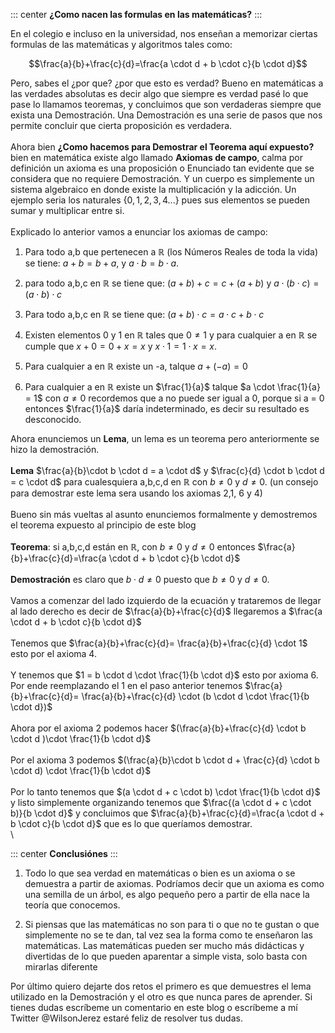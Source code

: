 ::: center
**¿Como nacen las formulas en las matemáticas?**
:::

En el colegio e incluso en la universidad, nos enseñan a memorizar
ciertas formulas de las matemáticas y algoritmos tales como:

$$\frac{a}{b}+\frac{c}{d}=\frac{a \cdot d + b \cdot c}{b \cdot d}$$

Pero, sabes el ¿por que? ¿por que esto es verdad? Bueno en matemáticas a
las verdades absolutas es decir algo que siempre es verdad pasé lo que
pase lo llamamos teoremas, y concluimos que son verdaderas siempre que
exista una Demostración. Una Demostración es una serie de pasos que nos
permite concluir que cierta proposición es verdadera.\
\
Ahora bien **¿Como hacemos para Demostrar el Teorema aquí expuesto?**
bien en matemática existe algo llamado **Axiomas de campo**, calma por
definición un axioma es una proposición o Enunciado tan evidente que se
considera que no requiere Demostración. Y un cuerpo es simplemente un
sistema algebraico en donde existe la multiplicación y la adicción. Un
ejemplo seria los naturales $\{0,1,2,3,4...\}$ pues sus elementos se
pueden sumar y multiplicar entre si.\
\
Explicado lo anterior vamos a enunciar los axiomas de campo:

1.  Para todo a,b que pertenecen a $\mathbb R$ (los Números Reales de
    toda la vida) se tiene: $a + b = b + a$, y $a \cdot b = b \cdot a$.

2.  para todo a,b,c en $\mathbb R$ se tiene que: $(a+b)+c = c+(a+b)$ y
    $a \cdot (b \cdot c)= (a \cdot b) \cdot c$

3.  Para todo a,b,c en $\mathbb R$ se tiene que:
    $(a + b) \cdot c = a \cdot c + b \cdot c$

4.  Existen elementos 0 y 1 en $\mathbb{R}$ tales que $0 \not = 1$ y
    para cualquier a en $\mathbb R$ se cumple que $x + 0 = 0 + x = x$ y
    $x \cdot 1 = 1 \cdot x = x.$

5.  Para cualquier a en $\mathbb R$ existe un -a, talque $a+(-a)=0$

6.  Para cualquier a en $\mathbb R$ existe un $\frac{1}{a}$ talque
    $a \cdot \frac{1}{a} = 1$ con $a \not = 0$ recordemos que a no puede
    ser igual a 0, porque si a = 0 entonces $\frac{1}{a}$ daría
    indeterminado, es decir su resultado es desconocido.

Ahora enunciemos un **Lema**, un lema es un teorema pero anteriormente
se hizo la demostración.\
\
**Lema** $\frac{a}{b}\cdot b \cdot d = a \cdot d$ y
$\frac{c}{d} \cdot b \cdot d = c \cdot d$ para cualesquiera a,b,c,d en
$\mathbb R$ con $b \not = 0$ y $d \not = 0$. (un consejo para demostrar
este lema sera usando los axiomas 2,1, 6 y 4)\
\
Bueno sin más vueltas al asunto enunciemos formalmente y demostremos el
teorema expuesto al principio de este blog\
\
**Teorema**: si a,b,c,d están en $\mathbb R$, con $b \not = 0$ y
$d \not = 0$ entonces
$\frac{a}{b}+\frac{c}{d}=\frac{a \cdot d + b \cdot c}{b \cdot d}$\
\
**Demostración** es claro que $b \cdot d \not = 0$ puesto que
$b \not = 0$ y $d \not = 0$.\
\
Vamos a comenzar del lado izquierdo de la ecuación y trataremos de
llegar al lado derecho es decir de $\frac{a}{b}+\frac{c}{d}$ llegaremos
a $\frac{a \cdot d + b \cdot c}{b \cdot d}$\
\
Tenemos que $\frac{a}{b}+\frac{c}{d}= \frac{a}{b}+\frac{c}{d} \cdot 1$
esto por el axioma 4.\
\
Y tenemos que $1 = b \cdot d \cdot \frac{1}{b \cdot d}$ esto por axioma
6. Por ende reemplazando el 1 en el paso anterior tenemos
$\frac{a}{b}+\frac{c}{d}= \frac{a}{b}+\frac{c}{d} \cdot (b \cdot d \cdot \frac{1}{b \cdot d})$\
\
Ahora por el axioma 2 podemos hacer
$(\frac{a}{b}+\frac{c}{d} \cdot b \cdot d )\cdot \frac{1}{b \cdot d}$\
\
Por el axioma 3 podemos
$(\frac{a}{b}\cdot b \cdot d + \frac{c}{d} \cdot b \cdot d) \cdot \frac{1}{b \cdot d}$\
\
Por lo tanto tenemos que
$(a \cdot d + c \cdot b) \cdot \frac{1}{b \cdot d}$ y listo simplemente
organizando tenemos que $\frac{(a \cdot d + c \cdot b)}{b \cdot d}$ y
concluimos que
$\frac{a}{b}+\frac{c}{d}=\frac{a \cdot d + b \cdot c}{b \cdot d}$ que es
lo que queríamos demostrar.\
\

::: center
**Conclusiónes**
:::

1.  Todo lo que sea verdad en matemáticas o bien es un axioma o se
    demuestra a partir de axiomas. Podríamos decir que un axioma es como
    una semilla de un árbol, es algo pequeño pero a partir de ella nace
    la teoría que conocemos.

2.  Si piensas que las matemáticas no son para ti o que no te gustan o
    que simplemente no se te dan, tal vez sea la forma como te enseñaron
    las matemáticas. Las matemáticas pueden ser mucho más didácticas y
    divertidas de lo que pueden aparentar a simple vista, solo basta con
    mirarlas diferente

Por último quiero dejarte dos retos el primero es que demuestres el lema
utilizado en la Demostración y el otro es que nunca pares de aprender.
Si tienes dudas escríbeme un comentario en este blog o escríbeme a mí
Twitter \@WilsonJerez estaré feliz de resolver tus dudas.
